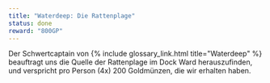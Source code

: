 ```yaml
---
title: "Waterdeep: Die Rattenplage"
status: done
reward: "800GP"
---
```


Der Schwertcaptain von {% include glossary_link.html title="Waterdeep" %} beauftragt uns die Quelle
der Rattenplage im Dock Ward herauszufinden, und verspricht pro Person (4x) 200 Goldmünzen, die wir
erhalten haben.

